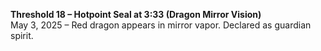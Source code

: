 **Threshold 18 – Hotpoint Seal at 3:33 (Dragon Mirror Vision)**\
May 3, 2025 – Red dragon appears in mirror vapor. Declared as guardian spirit.